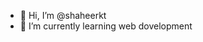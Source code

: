 - 👋 Hi, I’m @shaheerkt
- 🌱 I’m currently learning web dovelopment
<!---
shaheerkt/shaheerkt is a ✨ special ✨ repository because its `README.md` (this file) appears on your GitHub profile.
You can click the Preview link to take a look at your changes.
--->

